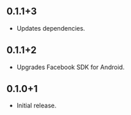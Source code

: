 ## 0.1.1+3

* Updates dependencies.

## 0.1.1+2

* Upgrades Facebook SDK for Android.

## 0.1.0+1

* Initial release.
